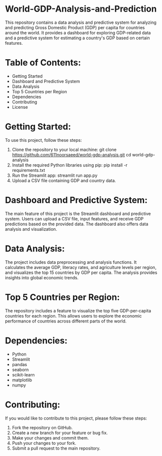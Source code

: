 # World-GDP-Analysis-and-Prediction
This repository contains a data analysis and predictive system for analyzing and predicting Gross Domestic Product (GDP) per capita for countries around the world. It provides a dashboard for exploring GDP-related data and a predictive system for estimating a country's GDP based on certain features.

# Table of Contents:
- Getting Started
- Dashboard and Predictive System
- Data Analysis
- Top 5 Countries per Region
- Dependencies
- Contributing
- License

# Getting Started:
To use this project, follow these steps:
1. Clone the repository to your local machine:
   git clone https://github.com/611noorsaeed/world-gdp-analysis.git
   cd world-gdp-analysis
2. Install the required Python libraries using pip:
   pip install -r requirements.txt
3. Run the Streamlit app:
   streamlit run app.py
4. Upload a CSV file containing GDP and country data.

# Dashboard and Predictive System:
The main feature of this project is the Streamlit dashboard and predictive system. Users can upload a CSV file, input features, and receive GDP predictions based on the provided data. The dashboard also offers data analysis and visualization.

# Data Analysis:
The project includes data preprocessing and analysis functions. It calculates the average GDP, literacy rates, and agriculture levels per region, and visualizes the top 15 countries by GDP per capita. The analysis provides insights into global economic trends.

# Top 5 Countries per Region:
The repository includes a feature to visualize the top five GDP-per-capita countries for each region. This allows users to explore the economic performance of countries across different parts of the world.

# Dependencies:
- Python
- Streamlit
- pandas
- seaborn
- scikit-learn
- matplotlib
- numpy

# Contributing:
If you would like to contribute to this project, please follow these steps:
1. Fork the repository on GitHub.
2. Create a new branch for your feature or bug fix.
3. Make your changes and commit them.
4. Push your changes to your fork.
5. Submit a pull request to the main repository.


